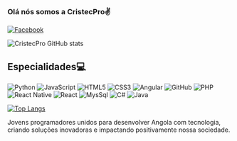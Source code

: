### Olá nós somos a CristecPro✌

[![Facebook](https://img.shields.io/badge/Facebook-1877F2?style=for-the-badge&logo=facebook&logoColor=white)](https://www.facebook.com/CristecPro)

![CristecPro GitHub stats](https://github-readme-stats.vercel.app/api?username=CristecPro&show_icons=true&theme=dracula)

## Especialidades💻


<p align="left">
  <img src="https://img.shields.io/badge/Python-3776AB?logo=python&logoColor=white&style=flat-square" alt="Python">
  <img src="https://img.shields.io/badge/JavaScript-F7DF1E?logo=javascript&logoColor=black&style=flat-square" alt="JavaScript">
  <img src="https://img.shields.io/badge/HTML5-E34F26?logo=html5&logoColor=white&style=flat-square" alt="HTML5">
  <img src="https://img.shields.io/badge/CSS3-1572B6?logo=css3&logoColor=white&style=flat-square" alt="CSS3">
  <img src="https://img.shields.io/badge/Git-F05032?logo=git&logoColor=white&style=flat-square" alt="Angular">
  <img src="https://img.shields.io/badge/Angular-DD0031?style=for-the-badge&logo=angular&logoColor=white" alt="GitHub">

<img src="https://img.shields.io/badge/PHP-777BB4?style=for-the-badge&logo=php&logoColor=white" alt="PHP">

<img src="https://img.shields.io/badge/React-20232A?style=for-the-badge&logo=react&logoColor=61DAFB" alt="React Native">

<img src="https://img.shields.io/badge/React_Native-20232A?style=for-the-badge&logo=react&logoColor=61DAFB" alt="React ">

<img src="https://img.shields.io/badge/MySQL-00000F?style=for-the-badge&logo=mysql&logoColor=white" alt="MysSql ">

<img src="https://img.shields.io/badge/C%23-239120?style=for-the-badge&logo=c-sharp&logoColor=white" alt="C#">


<img src="https://img.shields.io/badge/Java-ED8B00?style=for-the-badge&logo=openjdk&logoColor=white" alt="Java">


</p>

[![Top Langs](https://github-readme-stats.vercel.app/api/top-langs/?username=CristecPro&hide_progress=true)](https://github.com/anuraghazra/github-readme-stats)



<p>Jovens programadores unidos para desenvolver Angola com tecnologia, criando soluções inovadoras e impactando positivamente nossa sociedade.</p>



